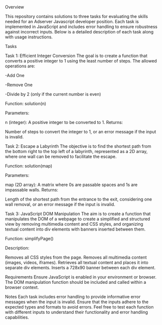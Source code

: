 Overview

This repository contains solutions to three tasks for evaluating the skills needed for an Adserver Javascript developer position. Each task is implemented in JavaScript and includes error handling to ensure robustness against incorrect inputs. Below is a detailed description of each task along with usage instructions.

Tasks

Task 1: Efficient Integer Conversion
The goal is to create a function that converts a positive integer to 1 using the least number of steps. The allowed operations are:

-Add One

-Remove One

-Divide by 2 (only if the current number is even)


Function: solution(n)

Parameters:

n (integer): A positive integer to be converted to 1.
Returns:

Number of steps to convert the integer to 1, or an error message if the input is invalid.

Task 2: Escape a Labyrinth
The objective is to find the shortest path from the bottom right to the top left of a labyrinth, represented as a 2D array, where one wall can be removed to facilitate the escape.

Function: solution(map)

Parameters:

map (2D array): A matrix where 0s are passable spaces and 1s are impassable walls.
Returns:

Length of the shortest path from the entrance to the exit, considering one wall removal, or an error message if the input is invalid.

Task 3: JavaScript DOM Manipulation
The aim is to create a function that manipulates the DOM of a webpage to create a simplified and structured view by removing multimedia content and CSS styles, and organizing textual content into div elements with banners inserted between them.

Function: simplifyPage()

Description:

Removes all CSS styles from the page.
Removes all multimedia content (images, videos, iframes).
Retrieves all textual content and places it into separate div elements.
Inserts a 728x90 banner between each div element.

Requirements
Ensure JavaScript is enabled in your environment or browser.
The DOM manipulation function should be included and called within a browser context.

Notes
Each task includes error handling to provide informative error messages when the input is invalid.
Ensure that the inputs adhere to the expected types and formats to avoid errors.
Feel free to test each function with different inputs to understand their functionality and error handling capabilities.
